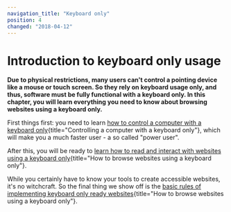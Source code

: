 ```yaml
---
navigation_title: "Keyboard only"
position: 4
changed: "2018-04-12"
---
```


# Introduction to keyboard only usage

**Due to physical restrictions, many users can't control a pointing device like a mouse or touch screen. So they rely on keyboard usage only, and thus, software must be fully functional with a keyboard only. In this chapter, you will learn everything you need to know about browsing websites using a keyboard only.**

First things first: you need to learn [how to control a computer with a keyboard only](/knowledge/keyboard-only/controlling-a-computer){title="Controlling a computer with a keyboard only"}, which will make you a much faster user - a so called "power user".

After this, you will be ready to [learn how to read and interact with websites using a keyboard only](/knowledge/keyboard-only/browsing-websites){title="How to browse websites using a keyboard only"}.

While you certainly have to know your tools to create accessible websites, it's no witchcraft. So the final thing we show off is the [basic rules of implementing keyboard only ready websites](/knowledge/keyboard-only/browsing-websites){title="How to browse websites using a keyboard only"}.